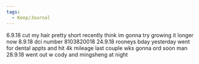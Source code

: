 ```yaml
---
tags:
  - Keep/Journal
---
```


6.9.18
cut my hair pretty short recently
think im gonna try growing it longer now
8.9.18
dci number 8103820018
24.9.18
rooneys bday yesterday
went for dental appts and hit 4k mileage last couple wks
gonna ord soon man
28.9.18
went out w cody and mingsheng at night